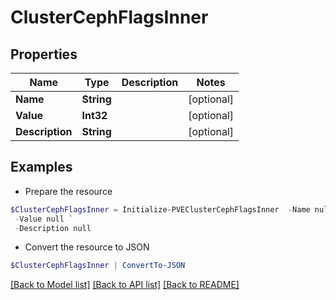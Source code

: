# ClusterCephFlagsInner
## Properties

Name | Type | Description | Notes
------------ | ------------- | ------------- | -------------
**Name** | **String** |  | [optional] 
**Value** | **Int32** |  | [optional] 
**Description** | **String** |  | [optional] 

## Examples

- Prepare the resource
```powershell
$ClusterCephFlagsInner = Initialize-PVEClusterCephFlagsInner  -Name null `
 -Value null `
 -Description null
```

- Convert the resource to JSON
```powershell
$ClusterCephFlagsInner | ConvertTo-JSON
```

[[Back to Model list]](../README.md#documentation-for-models) [[Back to API list]](../README.md#documentation-for-api-endpoints) [[Back to README]](../README.md)

